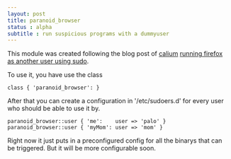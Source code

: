 ```yaml
---
layout: post 
title: paranoid_browser
status : alpha
subtitle : run suspicious programs with a dummyuser
---
```


This module was created following the blog post of [calium](http://calum.org/) 
[running firefox as another user using sudo](http://calum.org/posts/running-firefox-as-another-user-using-sudo).

To use it, you have use the class

    class { 'paranoid_browser': }

After that you can create a configuration in '/etc/sudoers.d' for every user who should be able to use it by.

    paranoid_browser::user { 'me':    user => 'palo' }
    paranoid_browser::user { 'myMom': user => 'mom' }

Right now it just puts in a preconfigured config for all the binarys that can be triggered.
But it will be more configurable soon.
